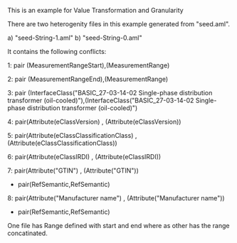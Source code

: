 This is an example for Value Transformation and Granularity

There are two heterogenity files in this example generated from "seed.aml".

a) "seed-String-1.aml"
b) "seed-String-0.aml"

It contains the following conflicts:

1: pair (MeasurementRangeStart),(MeasurementRange)

2: pair (MeasurementRangeEnd),(MeasurementRange)

3: pair (InterfaceClass("BASIC_27-03-14-02 Single-phase distribution transformer (oil-cooled)"),(InterfaceClass("BASIC_27-03-14-02 Single-phase distribution transformer (oil-cooled)")

4: pair(Attribute(eClassVersion) , (Attribute(eClassVersion))

5: pair(Attribute(eClassClassificationClass) , (Attribute(eClassClassificationClass))

6: pair(Attribute(eClassIRDI) , (Attribute(eClassIRDI))

7: pair(Attribute("GTIN") , (Attribute("GTIN"))
  
 - pair(RefSemantic,RefSemantic)
 
8: pair(Attribute("Manufacturer name") , (Attribute("Manufacturer name"))

 - pair(RefSemantic,RefSemantic)


One file has Range defined with start and end where as other has the range concatinated.